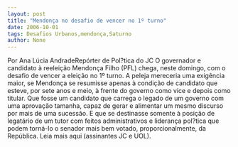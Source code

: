 ```yaml
---
layout: post
title: "Mendonça no desafio de vencer no 1º turno"
date: 2006-10-01
tags: Desafios Urbanos,mendonça,Saturno
author: None
---
```

Por Ana Lúcia AndradeRepórter de Pol?tica do JC
O governador e candidato à reeleição Mendonça Filho (PFL) chega, neste domingo, com o desafio de vencer a eleição no 1º turno. 
A peleja mereceria uma exigência maior, se Mendonça se resumisse apenas à condição de candidato que esteve, por sete anos e meio, à frente do governo como vice e depois como titular. 
Que fosse um candidato que carrega o legado de um governo com uma aprovação tamanha, capaz de gerar e alimentar um mesmo discurso por mais de uma sucessão. E que se destinasse somente à posição de legatário de um tutor com feitos administrativos e liderança pol?tica que podem torná-lo o senador mais bem votado, proporcionalmente, da República.
Leia mais aqui (assinantes JC e UOL). 